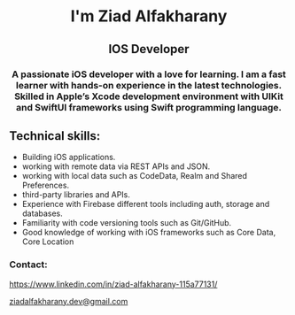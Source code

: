 
<h1 align="center">I'm Ziad Alfakharany</h1>
<h2 align="center">IOS Developer</h2>
<h3 align="center">A passionate iOS developer with a love for learning. I am a fast learner with hands-on experience in the latest technologies. Skilled in Appleʼs Xcode development environment with UIKit and SwiftUI frameworks using Swift programming language.
    </h3>

## Technical skills:
- Building iOS applications.
- working with remote data via REST APIs and JSON.
- working with local data such as CodeData, Realm and Shared Preferences.
- third-party libraries and APIs.
- Experience with Firebase different tools including auth, storage and databases.
- Familiarity with code versioning tools such as Git/GitHub.
- Good knowledge of working with iOS frameworks such as Core Data, Core Location

<p align="left">
<h3 align="left">Contact:</h3>


https://www.linkedin.com/in/ziad-alfakharany-115a77131/

ziadalfakharany.dev@gmail.com


